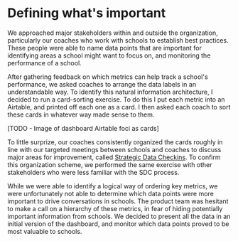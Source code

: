 # Defining what's important
We approached major stakeholders within and outside the organization, particularly our coaches who work with schools to establish best practices. These people were able to name data points that are important for identifying areas a school might want to focus on, and monitoring the performance of a school.

After gathering feedback on which metrics can help track a school's performance, we asked coaches to arrange the data labels in an understandable way. To identify this natural information architecture, I decided to run a card-sorting exercise. To do this I put each metric into an Airtable, and printed off each one as a card. I then asked each coach to sort these cards in whatever way made sense to them. 

[TODO - Image of dashboard Airtable foci as cards]

To little surprize, our coaches consistently organized the cards roughly in line with our targeted meetings between schools and coaches to discuss major areas for improvement, called [Strategic Data Checkins](https://sdc.newvisions.org). To confirm this organization scheme, we performed the same exercise with other stakeholders who were less familiar with the SDC process. 

While we were able to identify a logical way of ordering key metrics, we were unfortunately not able to determine which data points were more important to drive conversations in schools. The product team was hesitant to make a call on a hierarchy of these metrics, in fear of hiding potentially important information from schools. We decided to present all the data in an initial version of the dashboard, and monitor which data points proved to be most valuable to schools.

  <!-- - card sorting with users to find how to group data points
      - results lined up with SDCs
      - not able to speak to priority 
      - other than that # students is important -->
